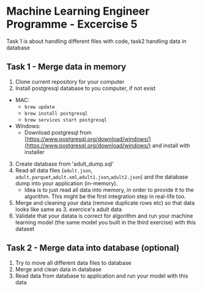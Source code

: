 # Machine Learning Engineer Programme - Excercise 5

Task 1 is about handling different files with code, task2 handling data in database

## Task 1 - Merge data in memory

1. Clone current repository for your computer
2. Install postgresql database to you computer, if not exist
  * MAC:
    * `brew update`
    * `brew install postgresql`
    * `brew services start postgresql`
  * Windows:
    * Download postgresql from [https://www.postgresql.org/download/windows/](https://www.postgresql.org/download/windows/) and install with installer
3. Create database from 'adult_dump.sql'
4. Read all data files (`adult.json`, `adult.parquet`,`adult.xml`,`adult1.json`,`adult2.json`) and the database dump into your application (in-memory).
   * Idea is to just read all data into memory, in order to provide it to the algorithm. This might be the first integration step in real-life too.
5. Merge and cleaning your data (remove duplicate rows etc) so that data looks like same as 3. exercice's  adult data
6. Validate that your datata is correct for algorithm and run your machine learning model (the same model you built in the third exercise) with this dataset


## Task 2 - Merge data into database (optional)

1. Try to move all different data files to database
2. Merge and clean data in database
3. Read data from database to application and run your model with this data
